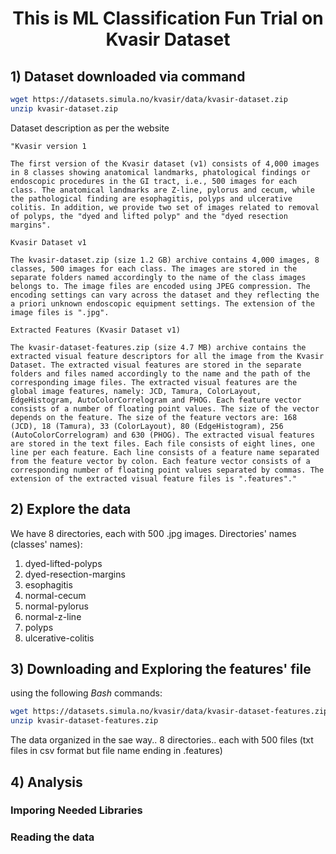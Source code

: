 # <center> This is ML Classification Fun Trial on Kvasir Dataset</center>


## 1) Dataset downloaded via command 
```bash
wget https://datasets.simula.no/kvasir/data/kvasir-dataset.zip
unzip kvasir-dataset.zip
```
Dataset description as per the website 
```
"Kvasir version 1

The first version of the Kvasir dataset (v1) consists of 4,000 images in 8 classes showing anatomical landmarks, phatological findings or endoscopic procedures in the GI tract, i.e., 500 images for each class. The anatomical landmarks are Z-line, pylorus and cecum, while the pathological finding are esophagitis, polyps and ulcerative colitis. In addition, we provide two set of images related to removal of polyps, the "dyed and lifted polyp" and the "dyed resection margins".

Kvasir Dataset v1

The kvasir-dataset.zip (size 1.2 GB) archive contains 4,000 images, 8 classes, 500 images for each class. The images are stored in the separate folders named accordingly to the name of the class images belongs to. The image files are encoded using JPEG compression. The encoding settings can vary across the dataset and they reflecting the a priori unknown endoscopic equipment settings. The extension of the image files is ".jpg".

Extracted Features (Kvasir Dataset v1)

The kvasir-dataset-features.zip (size 4.7 MB) archive contains the extracted visual feature descriptors for all the image from the Kvasir Dataset. The extracted visual features are stored in the separate folders and files named accordingly to the name and the path of the corresponding image files. The extracted visual features are the global image features, namely: JCD, Tamura, ColorLayout, EdgeHistogram, AutoColorCorrelogram and PHOG. Each feature vector consists of a number of floating point values. The size of the vector depends on the feature. The size of the feature vectors are: 168 (JCD), 18 (Tamura), 33 (ColorLayout), 80 (EdgeHistogram), 256 (AutoColorCorrelogram) and 630 (PHOG). The extracted visual features are stored in the text files. Each file consists of eight lines, one line per each feature. Each line consists of a feature name separated from the feature vector by colon. Each feature vector consists of a corresponding number of floating point values separated by commas. The extension of the extracted visual feature files is ".features"."
```

## 2) Explore the data
We have 8 directories, each with 500 .jpg images.
Directories' names (classes' names): 
1. dyed-lifted-polyps
2. dyed-resection-margins
3. esophagitis
4. normal-cecum
5. normal-pylorus
6. normal-z-line
7. polyps
8. ulcerative-colitis

## 3) Downloading and Exploring the features' file
using the following _Bash_ commands:
``` bash
wget https://datasets.simula.no/kvasir/data/kvasir-dataset-features.zip
unzip kvasir-dataset-features.zip
```
The data organized in the sae way.. 8 directories.. each with 500 files (txt files in csv format but file name ending in .features)

## 4) Analysis
### Imporing Needed Libraries 
### Reading the data
